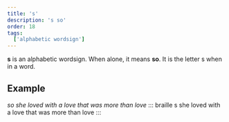 ```yaml
---
title: 's'
description: 's so'
order: 18
tags:
  ['alphabetic wordsign']
---
```


**s** is an alphabetic wordsign. When alone, it means **so**. It is the letter s when in a word.

## Example

*so she loved with a love that was more than love*
::: braille
s she loved with a love that was more than love
:::